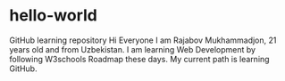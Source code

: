# hello-world
GitHub learning repository
Hi Everyone
I am Rajabov Mukhammadjon, 21 years old and from Uzbekistan. 
I am learning Web Development by following W3schools Roadmap these days.
My current path is learning GitHub.
